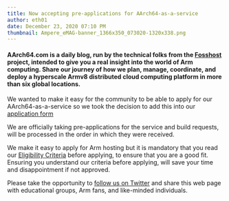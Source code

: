 ```yaml
---
title: Now accepting pre-applications for AArch64-as-a-service
author: eth01
date: December 23, 2020 07:10 PM
thumbnail: Ampere_eMAG-banner_1366x350_073020-1320x338.png
---
```


#### AArch64.com is a daily blog, run by the technical folks from the [Fosshost](https://fosshost.org) project, intended to give you a real insight into the world of Arm computing. Share our journey of how we plan, manage, coordinate, and deploy a hyperscale Armv8 distributed cloud computing platform in more than six global locations.

We wanted to make it easy for the community to be able to apply for our AArch64-as-a-service so we took the decision to add this into our [application form](https://fosshost.org/apply)

We are officially taking pre-applications for the service and build requests, will be processed in the order in which they were received.

We make it easy to apply for Arm hosting but it is mandatory that you read our [Eligibility Criteria](https://docs.fosshost.org/en/home/application) before applying, to ensure that you are a good fit. Ensuring you understand our criteria before applying, will save your time and disappointment if not approved.
  
Please take the opportunity to [follow us on
Twitter](https://twitter.com/fosshostorg) and share this web page with educational
groups, Arm fans, and like-minded individuals.

